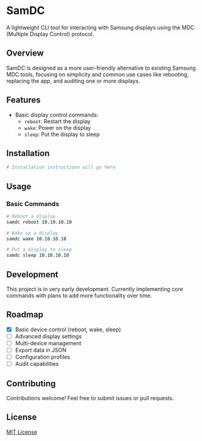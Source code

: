 # SamDC

A lightweight CLI tool for interacting with Samsung displays using the MDC (Multiple Display Control) protocol.

## Overview

SamDC is designed as a more user-friendly alternative to existing Samsung MDC tools, focusing on simplicity and common use cases like rebooting, replacing the app, and auditing one or more displays.

## Features

- Basic display control commands:
  - `reboot`: Restart the display
  - `wake`: Power on the display
  - `sleep`: Put the display to sleep

## Installation

```bash
# Installation instructions will go here
```

## Usage

### Basic Commands

```bash
# Reboot a display
samdc reboot 10.10.10.10

# Wake up a display
samdc wake 10.10.10.10

# Put a display to sleep
samdc sleep 10.10.10.10
```

## Development

This project is in very early development. Currently implementing core commands with plans to add more functionality over time.

## Roadmap

- [x] Basic device control (reboot, wake, sleep)
- [ ] Advanced display settings
- [ ] Multi-device management
- [ ] Export data in JSON
- [ ] Configuration profiles
- [ ] Audit capabilities

## Contributing

Contributions welcome! Feel free to submit issues or pull requests.

## License

[MIT License](LICENSE)
